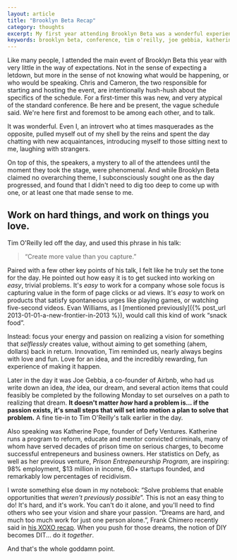 ```yaml
---
layout: article
title: "Brooklyn Beta Recap"
category: thoughts
excerpt: My first year attending Brooklyn Beta was a wonderful experience and left me with a lot to think about, especially with regard to the type of work I choose to spend time on in my career.
keywords: brooklyn beta, conference, tim o'reilly, joe gebbia, katherine pope, frank chimero
---
```

Like many people, I attended the main event of Brooklyn Beta this year with very little in the way of expectations. Not in the sense of expecting a letdown, but more in the sense of not knowing what would be happening, or who would be speaking. Chris and Cameron, the two responsible for starting and hosting the event, are intentionally hush-hush about the specifics of the schedule. For a first-timer this was new, and very atypical of the standard conference. Be here and be present, the vague schedule said. We're here first and foremost to be among each other, and to talk.

It was wonderful. Even I, an introvert who at times masquerades as the opposite, pulled myself out of my shell by the reins and spent the day chatting with new acquaintances, introducing myself to those sitting next to me, laughing with strangers.

On top of this, the speakers, a mystery to all of the attendees until the moment they took the stage, were phenomenal. And while Brooklyn Beta claimed no overarching theme, I subconsciously sought one as the day progressed, and found that I didn't need to dig too deep to come up with one, or at least one that made sense to me.

Work on hard things, and work on things you love.
-------------------------------------------------

Tim O'Reilly led off the day, and used this phrase in his talk:

> “Create more value than you capture.”

Paired with a few other key points of his talk, I felt like he truly set the tone for the day. He pointed out how easy it is to get sucked into working on *easy*, trivial problems. It's *easy* to work for a company whose sole focus is capturing value in the form of page clicks or ad views. It's *easy* to work on products that satisfy spontaneous urges like playing games, or watching five-second videos. Evan Williams, as I [mentioned previously]({% post_url 2013-01-01-a-new-frontier-in-2013 %}), would call this kind of work “snack food”.

Instead: focus your energy and passion on realizing a vision for something that *selflessly* creates value, without aiming to get something (ahem, dollars) back in return. Innovation, Tim reminded us, nearly always begins with love and fun. Love for an idea, and the incredibly rewarding, fun experience of making it happen.

Later in the day it was Joe Gebbia, a co-founder of Airbnb, who had us write down an idea, *the* idea, our dream, and several action items that could feasibly be completed by the following Monday to set ourselves on a path to realizing that dream. **It doesn't matter *how* hard a problem is... if the passion exists, it's small steps that will set into motion a plan to solve that problem.** A fine tie-in to Tim O'Reilly's talk earlier in the day.

Also speaking was Katherine Pope, founder of Defy Ventures. Katherine runs a program to reform, educate and mentor convicted criminals, many of whom have served decades of prison time on serious charges, to become successful entrepeneurs and business owners. Her statistics on Defy, as well as her previous venture, *Prison Entrepeneurship Program*, are inspiring: 98% employment, $13 million in income, 60+ startups founded, and remarkably low percentages of recidivism.

I wrote something else down in my notebook: “Solve problems that enable opportunities that *weren't previously possible*”. This is not an easy thing to do! It's hard, and it's work. You can't do it alone, and you'll need to find others who see your vision and share your passion. “Dreams are hard, and much too much work for just one person alone.”, Frank Chimero recently said in [his XOXO recap](http://frankchimero.com/blog/2013/09/the-inferno-of-independence/). When you push for those dreams, the notion of DIY becomes DIT... do it *together*.

And that's the whole goddamn point.